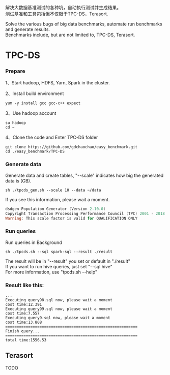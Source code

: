 解决大数据基准测试的各种坑，自动执行测试并生成结果。  
测试基准和工具包括但不仅限于TPC-DS，Terasort.  
  
Solve the various bugs of big data benchmarks, automate run benchmarks and generate results.  
Benchmarks include, but are not limited to, TPC-DS, Terasort.

# TPC-DS
### Prepare
1、Start hadoop, HDFS, Yarn, Spark in the cluster.  

2、Install build environment
```
yum -y install gcc gcc-c++ expect
```  
  
3、Use hadoop account
```
su hadoop
cd ~
```  
  
4、Clone the code and Enter TPC-DS folder
```
git clone https://github.com/gdchaochao/easy_benchmark.git
cd ./easy_benchmark/TPC-DS
```  
  
### Generate data
Generate data and create tables, "--scale" indicates how big the generated data is (GB).
```
sh ./tpcds_gen.sh --scale 10 --data ~/data
```
  
If you see this information, please wait a moment.
```powershell
dsdgen Population Generator (Version 2.10.0)
Copyright Transaction Processing Performance Council (TPC) 2001 - 2018
Warning: This scale factor is valid for QUALIFICATION ONLY
```  
  
### Run queries
Run queries in Background
```
sh ./tpcds.sh --sql spark-sql --result ./result
```  
The result will be in "--result" you set or default in "./result"   
If you want to run hive queries, just set "--sql hive"  
For more information, use "tpcds.sh --help"
  
### Result like this:
```
...
Executing query98.sql now, please wait a moment
cost time:12.391
Executing query99.sql now, please wait a moment
cost time:7.557
Executing query9.sql now, please wait a moment
cost time:13.808
==========================================================
Finish query...
==========================================================
total time:1556.53  

```  
## Terasort
TODO
